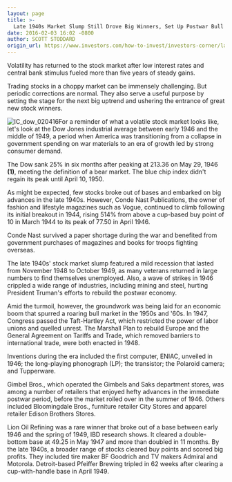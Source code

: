 ```yaml
---
layout: page
title: >-
  Late 1940s Market Slump Still Drove Big Winners, Set Up Postwar Bull
date: 2016-02-03 16:02 -0800
author: SCOTT STODDARD
origin_url: https://www.investors.com/how-to-invest/investors-corner/late-1940s-slump-set-stage-for-postwar-bull-market/
---
```


Volatility has returned to the stock market after low interest rates and central bank stimulus fueled more than five years of steady gains.

Trading stocks in a choppy market can be immensely challenging. But periodic corrections are normal. They also serve a useful purpose by setting the stage for the next big uptrend and ushering the entrance of great new stock winners.

![IC_dow_020416](https://www.investors.com/wp-content/uploads/2016/02/IC_dow_020416-1024x545.jpg)For a reminder of what a volatile stock market looks like, let's look at the Dow Jones industrial average between early 1946 and the middle of 1949, a period when America was transitioning from a collapse in government spending on war materials to an era of growth led by strong consumer demand.

The Dow sank 25% in six months after peaking at 213.36 on May 29, 1946 **(1)**, meeting the definition of a bear market. The blue chip index didn't regain its peak until April 10, 1950.

As might be expected, few stocks broke out of bases and embarked on big advances in the late 1940s. However, Conde Nast Publications, the owner of fashion and lifestyle magazines such as Vogue, continued to climb following its initial breakout in 1944, rising 514% from above a cup-based buy point of 10 in March 1944 to its peak of 77.50 in April 1946.

Conde Nast survived a paper shortage during the war and benefited from government purchases of magazines and books for troops fighting overseas.

The late 1940s' stock market slump featured a mild recession that lasted from November 1948 to October 1949, as many veterans returned in large numbers to find themselves unemployed. Also, a wave of strikes in 1946 crippled a wide range of industries, including mining and steel, hurting President Truman's efforts to rebuild the postwar economy.

Amid the turmoil, however, the groundwork was being laid for an economic boom that spurred a roaring bull market in the 1950s and '60s. In 1947, Congress passed the Taft-Hartley Act, which restricted the power of labor unions and quelled unrest. The Marshall Plan to rebuild Europe and the General Agreement on Tariffs and Trade, which removed barriers to international trade, were both enacted in 1948.

Inventions during the era included the first computer, ENIAC, unveiled in 1946; the long-playing phonograph (LP); the transistor; the Polaroid camera; and Tupperware.

Gimbel Bros., which operated the Gimbels and Saks department stores, was among a number of retailers that enjoyed hefty advances in the immediate postwar period, before the market rolled over in the summer of 1946. Others included Bloomingdale Bros., furniture retailer City Stores and apparel retailer Edison Brothers Stores.

Lion Oil Refining was a rare winner that broke out of a base between early 1946 and the spring of 1949, IBD research shows. It cleared a double-bottom base at 49.25 in May 1947 and more than doubled in 11 months. By the late 1940s, a broader range of stocks cleared buy points and scored big profits. They included tire maker BF Goodrich and TV makers Admiral and Motorola. Detroit-based Pfeiffer Brewing tripled in 62 weeks after clearing a cup-with-handle base in April 1949.








